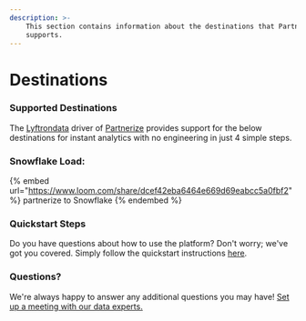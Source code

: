 ```yaml
---
description: >-
    This section contains information about the destinations that Partnerize
    supports.
---
```


# Destinations

### Supported Destinations

The [Lyftrondata](https://www.lyftrondata.com/) driver of [Partnerize](https://www.lyftrondata.com/integration/marketing-analytics/partnerize/ ) provides support for the below destinations for instant analytics with no engineering in just 4 simple steps.

### Snowflake Load:

{% embed url="https://www.loom.com/share/dcef42eba6464e669d69eabcc5a0fbf2" %}
partnerize to Snowflake
{% endembed %}

### Quickstart Steps

Do you have questions about how to use the platform? Don't worry; we've got you covered. Simply follow the quickstart instructions [here](README.md).

### Questions? <a href="#questions" id="questions"></a>

We're always happy to answer any additional questions you may have! [Set up a meeting with our data experts.](https://www.lyftrondata.com/book-a-meeting/)
